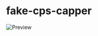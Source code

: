 # fake-cps-capper
![Preview](https://cdn.discordapp.com/attachments/836972494115438612/1006127842469367858/unknown.png)
